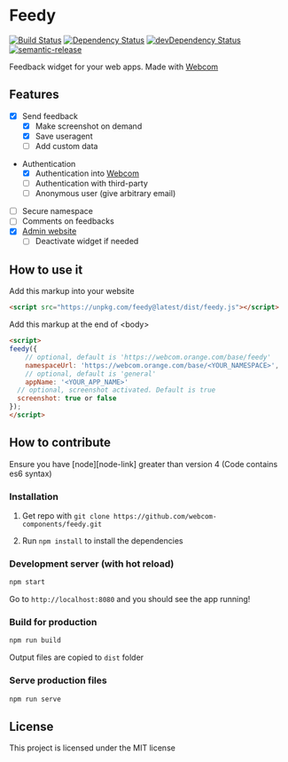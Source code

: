 # Feedy

[![Build Status](https://travis-ci.org/webcom-components/feedy.svg?branch=master)](https://travis-ci.org/webcom-components/feedy)
[![Dependency Status](https://david-dm.org/webcom-components/feedy.svg)](https://david-dm.org/webcom-components/feedy)
[![devDependency Status](https://david-dm.org/webcom-components/feedy/dev-status.svg)](https://david-dm.org/webcom-components/feedy#info=devDependencies)
[![semantic-release](https://img.shields.io/badge/%20%20%F0%9F%93%A6%F0%9F%9A%80-semantic--release-e10079.svg?style=flat-square)](https://github.com/semantic-release/semantic-release)


Feedback widget for your web apps. Made with [Webcom][webcom-link]

## Features

- [x] Send feedback
  - [x] Make screenshot on demand
  - [x] Save useragent
  - [ ] Add custom data
- Authentication
  - [x] Authentication into [Webcom][webcom-link]
  - [ ] Authentication with third-party
  - [ ] Anonymous user (give arbitrary email)
- [ ] Secure namespace
- [ ] Comments on feedbacks
- [x] [Admin website][admin-link]
  - [ ] Deactivate widget if needed

## How to use it

Add this markup into your website

```html
<script src="https://unpkg.com/feedy@latest/dist/feedy.js"></script>
```

Add this markup at the end of &lt;body&gt;

```html
<script>
feedy({
	// optional, default is 'https://webcom.orange.com/base/feedy'
	namespaceUrl: 'https://webcom.orange.com/base/<YOUR_NAMESPACE>',
	// optional, default is 'general'
	appName: '<YOUR_APP_NAME>' 
  // optional, screenshot activated. Default is true
  screenshot: true or false   
});
</script>
```

## How to contribute

Ensure you have [node][node-link] greater than version 4 (Code contains es6 syntax)

### Installation

1. Get repo with `git clone https://github.com/webcom-components/feedy.git`

2. Run `npm install` to install the dependencies

### Development server (with hot reload)

```bash
npm start
```

Go to `http://localhost:8080` and you should see the app running!

### Build for production

```bash
npm run build
```

Output files are copied to `dist` folder

### Serve production files

```bash
npm run serve
```

## License

This project is licensed under the MIT license

[webcom-link]: https://webcom.orange.com/
[admin-link]: https://github.com/webcom-components/feedy-admin
